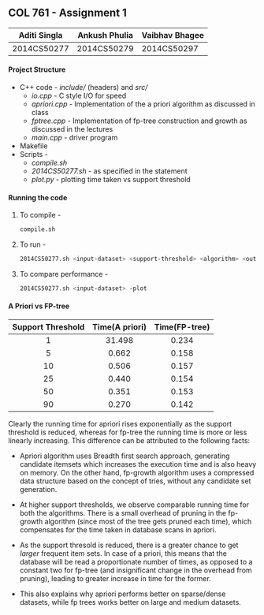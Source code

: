 ## COL 761 - Assignment 1

| Aditi Singla | Ankush Phulia | Vaibhav Bhagee |
| ------------ | ------------- | -------------- |
| 2014CS50277  | 2014CS50279   | 2014CS50297    |


#### Project Structure

* C++ code - *include/* (headers) and *src/*
  * *io.cpp* - C style I/O for speed
  * *apriori.cpp* - Implementation of the a priori algorithm as discussed in class
  * *fptree.cpp* - Implementation of fp-tree construction and growth as discussed in the lectures
  * *main.cpp* - driver program
* Makefile
* Scripts - 
  * *compile.sh*
  * *2014CS50277.sh* - as specified in the statement
  * *plot.py* - plotting time taken vs support threshold



#### Running the code

1. To compile -

   ```sh
   compile.sh
   ```

2. To run - 

   ```sh
   2014CS50277.sh <input-dataset> <support-threshold> <algorithm> <output-file>
   ```

3. To compare performance - 

   ```sh
   2014CS50277.sh <input-dataset> -plot
   ```



#### A Priori vs FP-tree

| Support Threshold | Time(A priori) | Time(FP-tree) |
| :---------------: | :------------: | :-----------: |
|         1         |     31.498     |     0.234     |
|         5         |     0.662      |     0.158     |
|        10         |     0.506      |     0.157     |
|        25         |     0.440      |     0.154     |
|        50         |     0.351      |     0.153     |
|        90         |     0.270      |     0.142     |

Clearly the running time for apriori rises exponentially as the support threshold is reduced, whereas for fp-tree the running time is more or less linearly increasing. This difference can be attributed to the following facts:

* Apriori algorithm uses Breadth first search approach, generating candidate itemsets which increases the execution time and is also heavy on memory. On the other hand, fp-growth algorithm uses a compressed data structure based on the concept of tries, without any candidate set generation.

* At higher support thresholds, we observe comparable running time for both the algorithms. There is a small overhead of pruning in the fp-growth algorithm (since most of the tree gets pruned each time), which compensates for the time taken in database scans in apriori. 

* As the support thresold is reduced, there is a greater chance to get *larger* frequent item sets. In case of a priori, this means that the database will be read a proportionate number of times, as opposed to a constant two for fp-tree (and insignificant change in the overhead from pruning), leading to greater increase in time for the former.

* This also explains why apriori performs better on sparse/dense datasets, while fp trees works better on large and medium datasets.